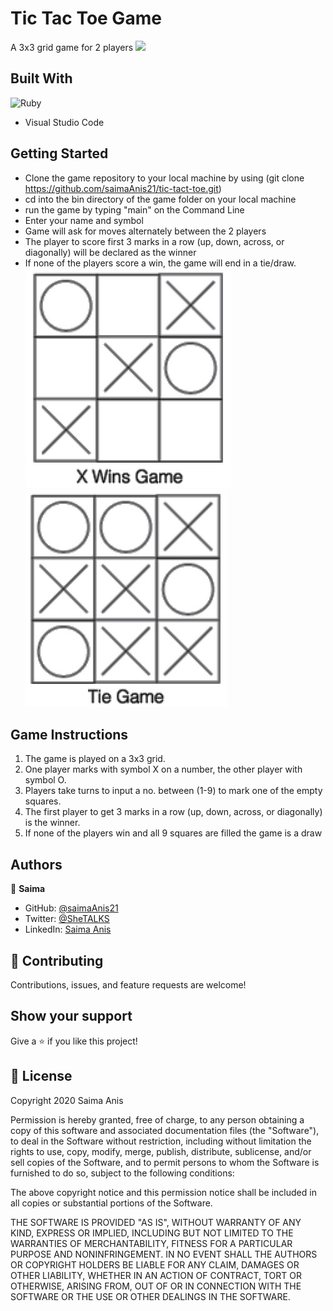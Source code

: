 # Tic Tac Toe Game
A 3x3 grid game for 2 players
![](https://img.shields.io/badge/Microverse-blueviolet)


## Built With

![Ruby](https://www.vectorlogo.zone/logos/ruby-lang/ruby-lang-horizontal.svg)
- Visual Studio Code

## Getting Started

- Clone the game repository to your local machine by using (git clone https://github.com/saimaAnis21/tic-tact-toe.git)
- cd into the bin directory of the game folder on your local machine
- run the game by typing "main" on the Command Line
- Enter your name and symbol
- Game will ask for moves alternately between the 2 players
- The player to score first 3 marks in a row (up, down, across, or diagonally) will be declared as the winner
- If none of the players score a win, the game will end in a tie/draw.
![win](ttt-win.jpg) ![tie](ttt-draw.jpg)

## Game Instructions
1. The game is played on a 3x3 grid.
2. One player marks with symbol X on a number, the other player with symbol O.
3. Players take turns to input a no. between (1-9) to mark one of the empty squares.
4. The first player to get 3 marks in a row (up, down, across, or diagonally) is the winner.
5. If none of the players win and all 9 squares are filled the game is a draw



## Authors

👤 **Saima**

- GitHub: [@saimaAnis21](https://github.com/saimaAnis21)
- Twitter: [@SheTALKS](https://twitter.com/SheTALKS6)
- LinkedIn: [Saima Anis](https://www.linkedin.com/in/saima-anis-3a07921b2/)


## 🤝 Contributing

Contributions, issues, and feature requests are welcome!


## Show your support

Give a ⭐️ if you like this project!

## 📝 License

Copyright 2020 Saima Anis

Permission is hereby granted, free of charge, to any person obtaining a copy of this software and associated documentation files (the "Software"), to deal in the Software without restriction, including without limitation the rights to use, copy, modify, merge, publish, distribute, sublicense, and/or sell copies of the Software, and to permit persons to whom the Software is furnished to do so, subject to the following conditions:

The above copyright notice and this permission notice shall be included in all copies or substantial portions of the Software.

THE SOFTWARE IS PROVIDED "AS IS", WITHOUT WARRANTY OF ANY KIND, EXPRESS OR IMPLIED, INCLUDING BUT NOT LIMITED TO THE WARRANTIES OF MERCHANTABILITY, FITNESS FOR A PARTICULAR PURPOSE AND NONINFRINGEMENT. IN NO EVENT SHALL THE AUTHORS OR COPYRIGHT HOLDERS BE LIABLE FOR ANY CLAIM, DAMAGES OR OTHER LIABILITY, WHETHER IN AN ACTION OF CONTRACT, TORT OR OTHERWISE, ARISING FROM, OUT OF OR IN CONNECTION WITH THE SOFTWARE OR THE USE OR OTHER DEALINGS IN THE SOFTWARE.
